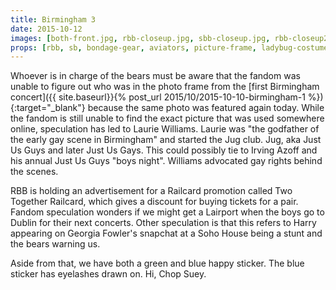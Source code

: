 ```yaml
---
title: Birmingham 3
date: 2015-10-12
images: [both-front.jpg, rbb-closeup.jpg, sbb-closeup.jpg, rbb-closeup2.jpg, photo-closeup.jpg, eyelashes-closeup.jpg]
props: [rbb, sb, bondage-gear, aviators, picture-frame, ladybug-costume, green-happy-sticker, blue-happy-sticker, railcard-couple-promotion, earrings, studded-black-choker, laurie-williams]
---
```

Whoever is in charge of the bears must be aware that the fandom was unable to figure out who was in the photo frame from the [first Birmingham concert]({{ site.baseurl}}{% post_url 2015/10/2015-10-10-birmingham-1 %}){:target="_blank"} because the same photo was featured again today. While the fandom is still unable to find the exact picture that was used somewhere online, speculation has led to Laurie Williams. Laurie was "the godfather of the early gay scene in Birmingham" and started the Jug club. Jug, aka Just Us Guys and later Just Us Gays. This could possibly tie to Irving Azoff and his annual Just Us Guys "boys night". Williams advocated gay rights behind the scenes.

RBB is holding an advertisement for a Railcard promotion called Two Together Railcard, which gives a discount for buying tickets for a pair. Fandom speculation wonders if we might get a Lairport when the boys go to Dublin for their next concerts. Other speculation is that this refers to Harry appearing on Georgia Fowler's snapchat at a Soho House being a stunt and the bears warning us.

Aside from that, we have both a green and blue happy sticker. The blue sticker has eyelashes drawn on. Hi, Chop Suey.
